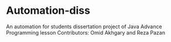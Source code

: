 # Automation-diss
An automation for students dissertation
project of Java Advance Programming lesson
Contributors: Omid Akhgary and Reza Pazan
